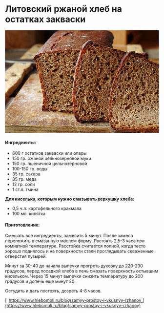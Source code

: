 # Литовский ржаной хлеб на остатках закваски

![](../../pics/imgp8574-1-.jpg)



#### Ингредиенты:

* 600 г остатков закваски или опары
* 150 гр. ржаной цельнозерновой муки
* 150 гр. пшеничной цельнозерновой
* 100-150 гр. воды
* 35 гр. сахара
* 35 гр. меда
* 12 гр. соли
* 1 ст.л. тмина

 **Для киселька, которым нужно смазывать верхушку хлеба:**

* 0,5 ч.л. картофельного крахмала
* 100 мл. кипятка

#### Приготовление:

Смешать все ингредиенты, замесить 5 минут. После замеса переложить в смазанную маслом форму. Растоять 2,5-3 часа при комнатной температуре. Расстойка считается полной, когда тесто хорошо поднялось и на поверхности стали проглядывать скваженные отверстия пузырей.

Минут за 30-40 до начала выпечки прогреть духовку до 220-230 градусов, перед посадкой хлеба в печь смазать поверхность остывшим кисельком. Через 15 минут выпечки снизить температуру до 200 градусов и допечь еще минут 30. 

Остудить и дать постоять, дозреть 4-8 часов. 

[_https://www.hlebomoli.ru/blog/samyy-prostoy-i-vkusnyy-rzhanoy_](https://www.hlebomoli.ru/blog/samyy-prostoy-i-vkusnyy-rzhanoy)

